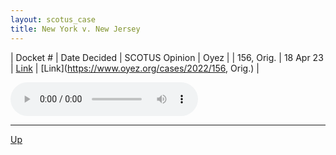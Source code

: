 ```yaml
---
layout: scotus_case
title: New York v. New Jersey
---
```


| Docket # | Date Decided | SCOTUS Opinion | Oyez |
| 156, Orig. | 18 Apr 23 | [Link](https://www.supremecourt.gov/opinions/22pdf/598us1r11_ca7d.pdf) | [Link](https://www.oyez.org/cases/2022/156, Orig.) |

<audio controls>
   <source src='./resources/156, Orig..mp3' type='audio/mpeg'>
</audio>

<object data='./resources/156, Orig..pdf' type='application/pdf'></object>

---

[Up](./README.md)